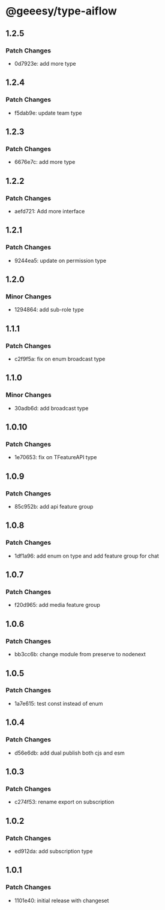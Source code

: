 # @geeesy/type-aiflow

## 1.2.5

### Patch Changes

- 0d7923e: add more type

## 1.2.4

### Patch Changes

- f5dab9e: update team type

## 1.2.3

### Patch Changes

- 6676e7c: add more type

## 1.2.2

### Patch Changes

- aefd721: Add more interface

## 1.2.1

### Patch Changes

- 9244ea5: update on permission type

## 1.2.0

### Minor Changes

- 1294864: add sub-role type

## 1.1.1

### Patch Changes

- c2f9f5a: fix on enum broadcast type

## 1.1.0

### Minor Changes

- 30adb6d: add broadcast type

## 1.0.10

### Patch Changes

- 1e70653: fix on TFeatureAPI type

## 1.0.9

### Patch Changes

- 85c952b: add api feature group

## 1.0.8

### Patch Changes

- 1df1a96: add enum on type and add feature group for chat

## 1.0.7

### Patch Changes

- f20d965: add media feature group

## 1.0.6

### Patch Changes

- bb3cc6b: change module from preserve to nodenext

## 1.0.5

### Patch Changes

- 1a7e615: test const instead of enum

## 1.0.4

### Patch Changes

- d56e6db: add dual publish both cjs and esm

## 1.0.3

### Patch Changes

- c274f53: rename export on subscription

## 1.0.2

### Patch Changes

- ed912da: add subscription type

## 1.0.1

### Patch Changes

- 1101e40: initial release with changeset

